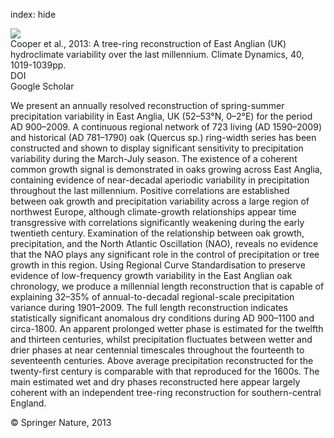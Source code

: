 index: hide

<div class="Citation">
    <div class="Citation-thumb CitationThumb-linked"  data-href="https://doi.org/10.1007/s00382-012-1328-x">
      <img src="https://static.claimspace.cloud/climate-study-static/refs/thumbs/5/Cooper_et_al_2013-thumb.png" />
    </div>

  <div class="Citation-body">
    <div class="Citation-text">Cooper et al., 2013: A tree-ring reconstruction of East Anglian (UK) hydroclimate variability over the last millennium. <span class="Article-journal">Climate Dynamics, </span><span class="Article-volume">40, </span>1019-1039pp.</div>
    <div class="Citation-links">
      <div class="CitationLink" data-href="https://doi.org/10.1007/s00382-012-1328-x">
        <div class="CitationLink-icon CitationLink-Doi"></div>
        <div class="CitationLink-text">DOI</div>
      </div>
      <div class="CitationLink" data-href="https://scholar.google.com/scholar?q=10.1007/s00382-012-1328-x">
        <div class="CitationLink-icon CitationLink-Scholar"></div>
        <div class="CitationLink-text">Google Scholar</div>
      </div>
    </div>
  </div>
</div>

We present an annually resolved reconstruction of spring-summer precipitation variability in East Anglia, UK (52–53°N, 0–2°E) for the period AD 900–2009. A continuous regional network of 723 living (AD 1590–2009) and historical (AD 781–1790) oak (Quercus sp.) ring-width series has been constructed and shown to display significant sensitivity to precipitation variability during the March-July season. The existence of a coherent common growth signal is demonstrated in oaks growing across East Anglia, containing evidence of near-decadal aperiodic variability in precipitation throughout the last millennium. Positive correlations are established between oak growth and precipitation variability across a large region of northwest Europe, although climate-growth relationships appear time transgressive with correlations significantly weakening during the early twentieth century. Examination of the relationship between oak growth, precipitation, and the North Atlantic Oscillation (NAO), reveals no evidence that the NAO plays any significant role in the control of precipitation or tree growth in this region. Using Regional Curve Standardisation to preserve evidence of low-frequency growth variability in the East Anglian oak chronology, we produce a millennial length reconstruction that is capable of explaining 32–35% of annual-to-decadal regional-scale precipitation variance during 1901–2009. The full length reconstruction indicates statistically significant anomalous dry conditions during AD 900–1100 and circa-1800. An apparent prolonged wetter phase is estimated for the twelfth and thirteen centuries, whilst precipitation fluctuates between wetter and drier phases at near centennial timescales throughout the fourteenth to seventeenth centuries. Above average precipitation reconstructed for the twenty-first century is comparable with that reproduced for the 1600s. The main estimated wet and dry phases reconstructed here appear largely coherent with an independent tree-ring reconstruction for southern-central England.

<div class="Citation-copy">
&copy; Springer Nature, 2013
</div>